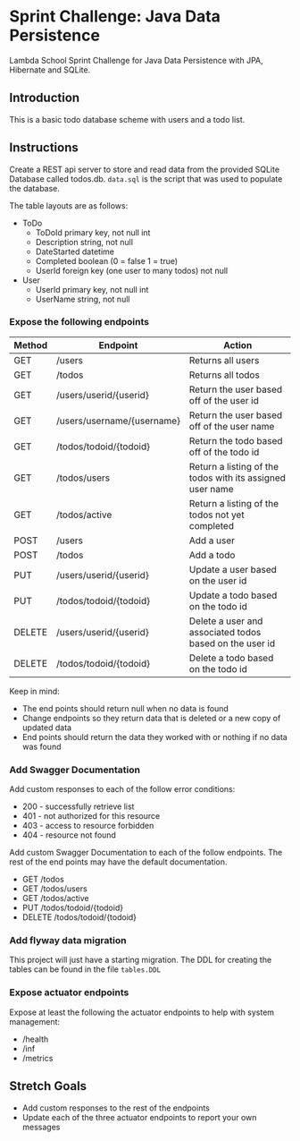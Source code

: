 # Sprint Challenge: Java Data Persistence

Lambda School Sprint Challenge for Java Data Persistence with JPA, Hibernate and SQLite.

## Introduction

This is a basic todo database scheme with users and a todo list.

## Instructions

Create a REST api server to store and read data from the provided SQLite Database called todos.db. `data.sql` is the script 
that was used to populate the database.

The table layouts are as follows:

- ToDo
    - ToDoId primary key, not null int
    - Description string, not null
    - DateStarted datetime
    - Completed boolean (0 = false 1 = true)
    - UserId foreign key (one user to many todos) not null
- User
    - UserId primary key, not null int
    - UserName string, not null

### Expose the following endpoints

| Method    | Endpoint                  | Action                                                    |
| --------- | ------------------------- | --------------------------------------------------------- |
| GET       | /users                    | Returns all users                                         |
| GET       | /todos                    | Returns all todos                                         |
| GET       | /users/userid/{userid}    | Return the user based off of the user id                  |
| GET       | /users/username/{username}| Return the user based off of the user name                |
| GET       | /todos/todoid/{todoid}    | Return the todo based off of the todo id                  |
| GET       | /todos/users              | Return a listing of the todos with its assigned user name |
| GET       | /todos/active             | Return a listing of the todos not yet completed           |
| POST      | /users                    | Add a user                                                |
| POST      | /todos                    | Add a todo                                                |
| PUT       | /users/userid/{userid}    | Update a user based on the user id                        |
| PUT       | /todos/todoid/{todoid}    | Update a todo based on the todo id                        |
| DELETE    | /users/userid/{userid}    | Delete a user and associated todos based on the user id   |
| DELETE    | /todos/todoid/{todoid}    | Delete a todo based on the todo id                        |

Keep in mind:

- The end points should return null when no data is found
- Change endpoints so they return data that is deleted or a new copy of updated data
- End points should return the data they worked with or nothing if no data was found

### Add Swagger Documentation

Add custom responses to each of the follow error conditions:

- 200 - successfully retrieve list
- 401 - not authorized for this resource
- 403 - access to resource forbidden
- 404 - resource not found

Add custom Swagger Documentation to each of the follow endpoints. The rest of the end points may have the default 
documentation.

- GET /todos
- GET /todos/users
- GET /todos/active
- PUT /todos/todoid/{todoid}
- DELETE /todos/todoid/{todoid}

### Add flyway data migration

This project will just have a starting migration. The DDL for creating the tables can be found in the file `tables.DDL`

### Expose actuator endpoints

Expose at least the following the actuator endpoints to help with system management:

- /health
- /inf
- /metrics

## Stretch Goals

- Add custom responses to the rest of the endpoints
- Update each of the three actuator endpoints to report your own messages
